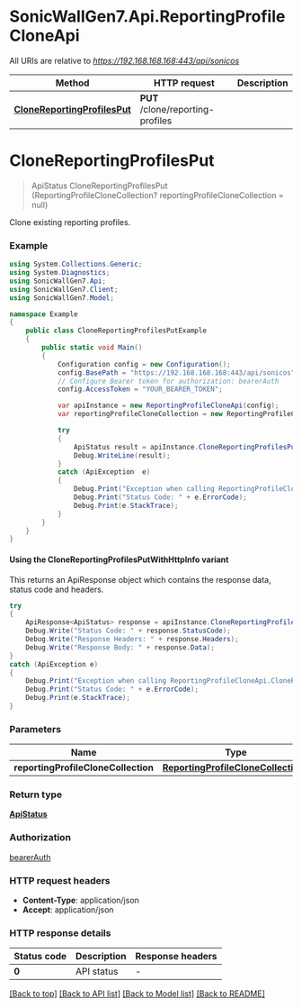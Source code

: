 # SonicWallGen7.Api.ReportingProfileCloneApi

All URIs are relative to *https://192.168.168.168:443/api/sonicos*

| Method | HTTP request | Description |
|--------|--------------|-------------|
| [**CloneReportingProfilesPut**](ReportingProfileCloneApi.md#clonereportingprofilesput) | **PUT** /clone/reporting-profiles |  |

<a id="clonereportingprofilesput"></a>
# **CloneReportingProfilesPut**
> ApiStatus CloneReportingProfilesPut (ReportingProfileCloneCollection? reportingProfileCloneCollection = null)



Clone existing reporting profiles.

### Example
```csharp
using System.Collections.Generic;
using System.Diagnostics;
using SonicWallGen7.Api;
using SonicWallGen7.Client;
using SonicWallGen7.Model;

namespace Example
{
    public class CloneReportingProfilesPutExample
    {
        public static void Main()
        {
            Configuration config = new Configuration();
            config.BasePath = "https://192.168.168.168:443/api/sonicos";
            // Configure Bearer token for authorization: bearerAuth
            config.AccessToken = "YOUR_BEARER_TOKEN";

            var apiInstance = new ReportingProfileCloneApi(config);
            var reportingProfileCloneCollection = new ReportingProfileCloneCollection?(); // ReportingProfileCloneCollection? |  (optional) 

            try
            {
                ApiStatus result = apiInstance.CloneReportingProfilesPut(reportingProfileCloneCollection);
                Debug.WriteLine(result);
            }
            catch (ApiException  e)
            {
                Debug.Print("Exception when calling ReportingProfileCloneApi.CloneReportingProfilesPut: " + e.Message);
                Debug.Print("Status Code: " + e.ErrorCode);
                Debug.Print(e.StackTrace);
            }
        }
    }
}
```

#### Using the CloneReportingProfilesPutWithHttpInfo variant
This returns an ApiResponse object which contains the response data, status code and headers.

```csharp
try
{
    ApiResponse<ApiStatus> response = apiInstance.CloneReportingProfilesPutWithHttpInfo(reportingProfileCloneCollection);
    Debug.Write("Status Code: " + response.StatusCode);
    Debug.Write("Response Headers: " + response.Headers);
    Debug.Write("Response Body: " + response.Data);
}
catch (ApiException e)
{
    Debug.Print("Exception when calling ReportingProfileCloneApi.CloneReportingProfilesPutWithHttpInfo: " + e.Message);
    Debug.Print("Status Code: " + e.ErrorCode);
    Debug.Print(e.StackTrace);
}
```

### Parameters

| Name | Type | Description | Notes |
|------|------|-------------|-------|
| **reportingProfileCloneCollection** | [**ReportingProfileCloneCollection?**](ReportingProfileCloneCollection?.md) |  | [optional]  |

### Return type

[**ApiStatus**](ApiStatus.md)

### Authorization

[bearerAuth](../README.md#bearerAuth)

### HTTP request headers

 - **Content-Type**: application/json
 - **Accept**: application/json


### HTTP response details
| Status code | Description | Response headers |
|-------------|-------------|------------------|
| **0** | API status |  -  |

[[Back to top]](#) [[Back to API list]](../README.md#documentation-for-api-endpoints) [[Back to Model list]](../README.md#documentation-for-models) [[Back to README]](../README.md)

